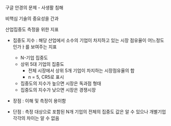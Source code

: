구글 안경의 문제 - 사생활 침해

비핵심 기술의 중요성을 간과

산업집중도 측정을 위한 지표
- 집중도 지수 : 해당 산업에서 소수의 기업이 차지하고 있는 시장 점유율이 어느정도인가ㅏ를 보여주는 지표
	- N-기업 집중도
	- 상위 5대 기업의 집중도
		- 전체 시장에서 상위 5개 기업이 차지하는 시장점유율의 합
		- n = 5, CR5로 표시
	- 집중도의 지수가 높으면 시장은 독과점 형태
	- 집중도의 지수가 낮으면 시장은 경쟁시장

- 장점 : 이해 및 측정이 용이함
- 단점 : 측정 대상으로 포함된 N개 기업의 전체의 집중도 값은 알 수 있으나 개별기업 각각의 차이는 알 수 없음

